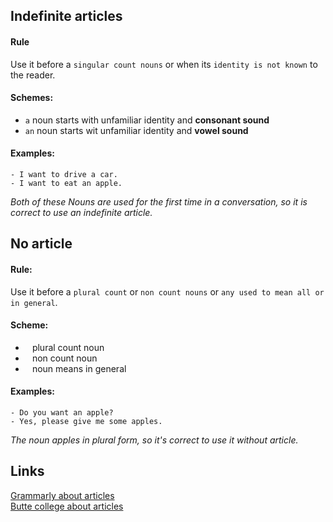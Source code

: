 ## Indefinite articles

#### Rule

Use it before a `singular count nouns` or when its `identity is not known` to the reader.

#### Schemes:

- `a`  noun starts with unfamiliar identity and **consonant sound**
- `an`  noun starts wit unfamiliar identity and **vowel sound**

#### Examples:
```
- I want to drive a car.
- I want to eat an apple.
```
_Both of these Nouns are used for the first time in a conversation, so it is correct to use an indefinite article._



## No article

#### Rule:

Use it before a `plural count` or `non count nouns` or `any used to mean all or in general`.

#### Scheme:

- ` ` plural count noun
- ` ` non count noun
- ` ` noun means in general

#### Examples:
```
- Do you want an apple? 
- Yes, please give me some apples.
```
_The noun apples in plural form, so it's correct to use it without article._


## Links
[Grammarly about articles](https://www.grammarly.com/blog/articles/)   
[Butte college about articles](http://www.butte.edu/departments/cas/tipsheets/grammar/articles.html#:~:text=In%20English%20there%20are%20three,is%20known%20to%20the%20reader)
